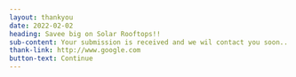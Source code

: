 ```yaml
---
layout: thankyou
date: 2022-02-02
heading: Savee big on Solar Rooftops!!
sub-content: Your submission is received and we wil contact you soon..
thank-link: http://www.google.com
button-text: Continue
---
```


